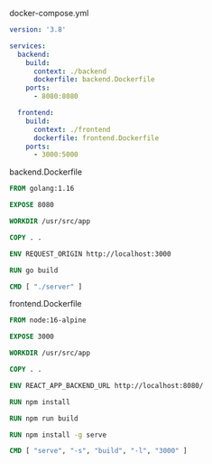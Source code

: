 docker-compose.yml

``` yml
version: '3.8'

services:
  backend:
    build:
      context: ./backend
      dockerfile: backend.Dockerfile
    ports:
      - 8080:8080

  frontend:
    build:
      context: ./frontend
      dockerfile: frontend.Dockerfile
    ports:
      - 3000:5000
```

backend.Dockerfile

``` Dockerfile
FROM golang:1.16 

EXPOSE 8080

WORKDIR /usr/src/app

COPY . .

ENV REQUEST_ORIGIN http://localhost:3000

RUN go build

CMD [ "./server" ]
```

frontend.Dockerfile
``` Dockerfile
FROM node:16-alpine 

EXPOSE 3000

WORKDIR /usr/src/app

COPY . .

ENV REACT_APP_BACKEND_URL http://localhost:8080/

RUN npm install

RUN npm run build

RUN npm install -g serve

CMD [ "serve", "-s", "build", "-l", "3000" ]
```
